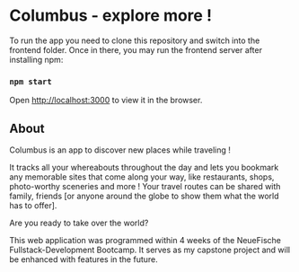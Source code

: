 # Columbus - explore more !

To run the app you need to clone this repository and switch into the frontend folder.
Once in there, you may run the frontend server after installing npm:

### `npm start`

Open [http://localhost:3000](http://localhost:3000) to view it in the browser.

## About

Columbus is an app to discover new places while traveling !

It tracks all your whereabouts throughout the day and lets you bookmark any memorable sites that come along your way, 
like restaurants, shops, photo-worthy sceneries and more ! Your travel routes can be shared with family, friends [or anyone around the globe to show them what the world has to offer].

Are you ready to take over the world?

This web application was programmed within 4 weeks of the NeueFische Fullstack-Development Bootcamp.
It serves as my capstone project and will be enhanced with features in the future. 